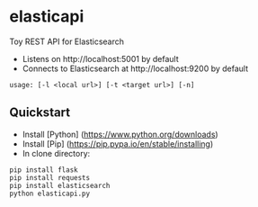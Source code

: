 # elasticapi
Toy REST API for Elasticsearch

* Listens on http://localhost:5001 by default
* Connects to Elasticsearch at http://localhost:9200 by default

```
usage: [-l <local url>] [-t <target url>] [-n]
```

## Quickstart

* Install [Python] (https://www.python.org/downloads)
* Install [Pip] (https://pip.pypa.io/en/stable/installing)
* In clone directory:

```
pip install flask
pip install requests
pip install elasticsearch
python elasticapi.py
```